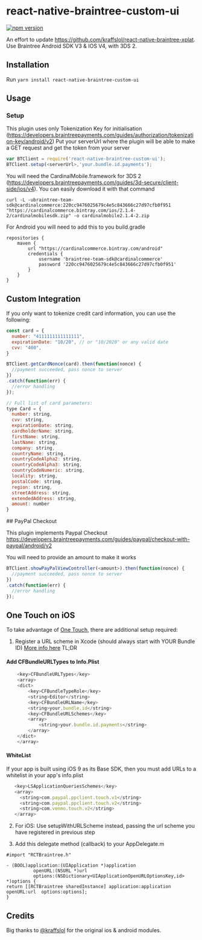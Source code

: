 # react-native-braintree-custom-ui
[![npm version](https://badge.fury.io/js/react-native-braintree-custom-ui.svg)](https://badge.fury.io/js/react-native-braintree-custom-ui)

An effort to update https://github.com/kraffslol/react-native-braintree-xplat.
Use Braintree Android SDK V3 & IOS V4, with 3DS 2.

## Installation

Run `yarn install react-native-braintree-custom-ui`

## Usage

### Setup

This plugin uses only Tokenization Key for initialisation (https://developers.braintreepayments.com/guides/authorization/tokenization-key/android/v2)
Put your serverUrl where the plugin will be able to make a GET request and get the token from your server

```js
var BTClient = require('react-native-braintree-custom-ui');
BTClient.setup(<serverUrl>,'your.bundle.id.payments');
```


You will need the CardinalMobile.framework for 3DS 2 (https://developers.braintreepayments.com/guides/3d-secure/client-side/ios/v4). You can easily download it with that command

```
curl -L -ubraintree-team-sdk@cardinalcommerce:220cc9476025679c4e5c843666c27d97cfb0f951  "https://cardinalcommerce.bintray.com/ios/2.1.4-2/cardinalmobilesdk.zip" -o cardinalmobile2.1.4-2.zip
```

For Android you will need to add this to you build.gradle 

```
repositories {
    maven {
        url "https://cardinalcommerce.bintray.com/android"
        credentials {
            username 'braintree-team-sdk@cardinalcommerce'
            password '220cc9476025679c4e5c843666c27d97cfb0f951'
        }
    }
}
```

## Custom Integration
If you only want to tokenize credit card information, you can use the following:

```js
const card = {
  number: "4111111111111111",
  expirationDate: "10/20", // or "10/2020" or any valid date
  cvv: "400",
}

BTClient.getCardNonce(card).then(function(nonce) {
  //payment succeeded, pass nonce to server
})
.catch(function(err) {
  //error handling
});

// Full list of card parameters:
type Card = {
  number: string,
  cvv: string,
  expirationDate: string,
  cardholderName: string,
  firstName: string,
  lastName: string,
  company: string,
  countryName: string,
  countryCodeAlpha2: string,
  countryCodeAlpha3: string,
  countryCodeNumeric: string,
  locality: string,
  postalCode: string,
  region: string,
  streetAddress: string,
  extendedAddress: string,
  amount: number
}
```

## PayPal Checkout 

This plugin implements Paypal Checkout https://developers.braintreepayments.com/guides/paypal/checkout-with-paypal/android/v2

You will need to provide an amount to make it works

```js
BTClient.showPayPalViewController(<amount>).then(function(nonce) {
  //payment succeeded, pass nonce to server
})
.catch(function(err) {
  //error handling
});
```

## One Touch on iOS
To take advantage of [One Touch](https://developers.braintreepayments.com/guides/one-touch/overview/ios/v3), there are additional setup required:

1. Register a URL scheme in Xcode (should always start with YOUR Bundle ID)
[More info here](https://developers.braintreepayments.com/guides/paypal/client-side/ios/v3#register-a-url-type) TL;DR


#### Add CFBundleURLTypes to Info.Plist
```js
	<key>CFBundleURLTypes</key>
	<array>
	<dict>
		<key>CFBundleTypeRole</key>
		<string>Editor</string>
		<key>CFBundleURLName</key>
		<string>your.bundle.id</string>
		<key>CFBundleURLSchemes</key>
		<array>
			<string>your.bundle.id.payments</string>
		</array>
	</dict>
	</array>
```
#### WhiteList
If your app is built using iOS 9 as its Base SDK, then you must add URLs to a whitelist in your app's info.plist
```js
   <key>LSApplicationQueriesSchemes</key>
   <array>
     <string>com.paypal.ppclient.touch.v1</string>
     <string>com.paypal.ppclient.touch.v2</string>
     <string>com.venmo.touch.v2</string>
   </array>
```

2. For iOS: Use setupWithURLScheme instead, passing the url scheme you have registered in previous step


3. Add this delegate method (callback) to your AppDelegate.m
  ```objc
#import "RCTBraintree.h"

- (BOOL)application:(UIApplication *)application
            openURL:(NSURL *)url
            options:(NSDictionary<UIApplicationOpenURLOptionsKey,id> *)options {
  return [[RCTBraintree sharedInstance] application:application openURL:url  options:options];
}
  ```
## Credits
Big thanks to [@kraffslol](https://github.com/kraffslol) for the original ios & android modules.
